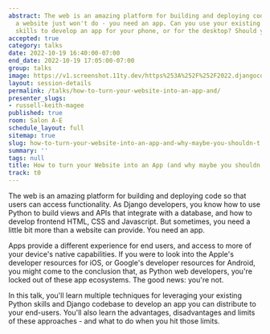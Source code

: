 ```yaml
---
abstract: The web is an amazing platform for building and deploying code. But sometimes,
  a website just won't do - you need an app. Can you use your existing web development
  skills to develop an app for your phone, or for the desktop? Should you?
accepted: true
category: talks
date: 2022-10-19 16:40:00-07:00
end_date: 2022-10-19 17:05:00-07:00
group: talks
image: https://v1.screenshot.11ty.dev/https%253A%252F%252F2022.djangocon.us%252Fpresenters%252Frussell-keith-magee%252F/opengraph/
layout: session-details
permalink: /talks/how-to-turn-your-website-into-an-app-and/
presenter_slugs:
- russell-keith-magee
published: true
room: Salon A-E
schedule_layout: full
sitemap: true
slug: how-to-turn-your-website-into-an-app-and-why-maybe-you-shouldn-t
summary: ''
tags: null
title: How to turn your Website into an App (and why maybe you shouldn't!)
track: t0
---
```


The web is an amazing platform for building and deploying code so that users can access functionality. As Django developers, you know how to use Python to build views and APIs that integrate with a database, and how to develop frontend HTML, CSS and Javascript. But sometimes, you need a little bit more than a website can provide. You need an app.

Apps provide a different experience for end users, and access to more of your device's native capabilities. If you were to look into the Apple's developer resources for iOS, or Google's developer resources for Android, you might come to the conclusion that, as Python web developers, you're locked out of these app ecosystems. The good news: you're not.

In this talk, you'll learn multiple techniques for leveraging your existing Python skills and Django codebase to develop an app you can distribute to your end-users. You'll also learn the advantages,  disadvantages and limits of these approaches - and what to do when you hit those limits.
